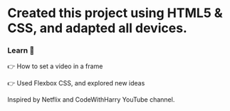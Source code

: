<h1>Created this project using HTML5 & CSS, and adapted all devices.</h1>
<h3>Learn 🔻</h3>
<p class="lea">👉 How to set a video in a frame</p>
<p class="ref">👉 Used Flexbox CSS, and explored new ideas</p>
<p class="ref">Inspired by Netflix and CodeWithHarry YouTube channel.</p>
